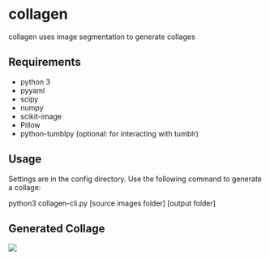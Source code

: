 collagen
========

collagen uses image segmentation to generate collages

**Requirements**
--------
 - python 3  
 - pyyaml  
 - scipy   
 - numpy  
 - scikit-image  
 - Pillow  
 - python-tumblpy (optional: for interacting with tumblr)

**Usage**  
--------
Settings are in the config directory. 
Use the following command to generate a collage:

python3 collagen-cli.py [source images folder] [output folder]

**Generated Collage**
--------
![](http://41.media.tumblr.com/492bc23a2183e3eb1bbb8171e2e66781/tumblr_ngcauoLgWu1tl1o39o1_1280.png)

